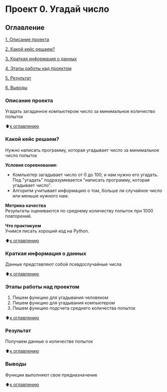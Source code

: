 # Проект 0. Угадай число

## Оглавление
[1. Описание проекта](https://github.com/SchyB/sf_ds/tree/main/project_0\#описание-проекта) 

[2. Какой кейс решаем?](https://github.com/SchyB/sf_ds/tree/main/project_0\#Какой-кейс-решаем)

[3. Краткая информация о данных](https://github.com/SchyB/sf_ds/tree/main/project_0\#Краткая-информация-о-данных)

[4. Этапы работы над проектом](https://github.com/SchyB/sf_ds/tree/main/project_0\#Этапы-работы-над-проектом)

[5. Результат](https://github.com/SchyB/sf_ds/tree/main/project_0\#Результат)

[6. Выводы](https://github.com/SchyB/sf_ds/tree/main/project_0\#Выводы)

### Описание проекта
Угадать загаданное компьютером число за минимальное количество попыток

:arrow_up:[к оглавлению](https://github.com/SchyB/sf_ds/tree/main/project_0\#Оглавление)

### Какой кейс решаем?
Нужно написать программу, которая угадывает число за минимальное число попыток

**Условия соревнования:**
- Компьютер загадывает число от 0 до 100, и нам нужно его угадать. Под "угадать" подразумевается "написать программу, которая угадывает число". 
- Алгоритм учитывает информацию о том, больше ли случайное число или меньше нужного нам.

**Метрика качества**  
Результаты оцениваются по среднему количеству попыток при 1000 повторений.

**Что практикуем**  
Учимся писать хороший код на Python.

:arrow_up:[к оглавлению](https://github.com/SchyB/sf_ds/tree/main/project_0\#Оглавление)

### Краткая информация о данных
Данные представляют собой псевдослучайные числа

:arrow_up:[к оглавлению](https://github.com/SchyB/sf_ds/tree/main/project_0\#Оглавление)

### Этапы работы над проектом
1. Пишем функцию для угадывания человеком
2. Пишем функцию для угадывания компьютером
3. Пишем функцию подсчета среднего количества попыток

:arrow_up:[к оглавлению](https://github.com/SchyB/sf_ds/tree/main/project_0\#Оглавление)

### Результат
Получаем данные о количестве попыток

:arrow_up:[к оглавлению](https://github.com/SchyB/sf_ds/tree/main/project_0\#Оглавление)

### Выводы
Функции выполняют свое предназначение

:arrow_up:[к оглавлению](https://github.com/SchyB/sf_ds/tree/main/project_0\#Оглавление)
